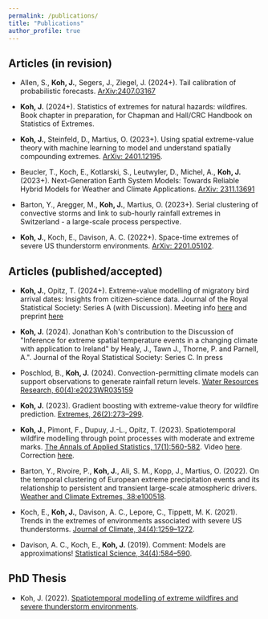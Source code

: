 ```yaml
---
permalink: /publications/
title: "Publications"
author_profile: true
---
```



Articles (in revision)
---------------
- Allen, S., **Koh, J.**, Segers, J., Ziegel, J. (2024+). Tail calibration of probabilistic forecasts. [ArXiv:2407.03167](https://arxiv.org/abs/2407.03167)

- **Koh, J.** (2024+). Statistics of extremes for natural hazards: wildfires. Book chapter in preparation, for Chapman and Hall/CRC Handbook on Statistics of Extremes. 

- **Koh, J.**, Steinfeld, D., Martius, O. (2023+). Using spatial extreme-value theory with machine learning to model and understand spatially compounding extremes. [ArXiv: 2401.12195](https://arxiv.org/abs/2401.12195).
  
- Beucler, T., Koch, E., Kotlarski, S., Leutwyler, D., Michel, A., **Koh, J.** (2023+). Next-Generation Earth System Models: Towards Reliable Hybrid Models for Weather and Climate Applications. [ArXiv: 2311.13691](https://arxiv.org/abs/2311.13691)

- Barton, Y., Aregger, M., **Koh, J.**, Martius, O. (2023+). Serial clustering of convective storms and link to sub-hourly rainfall extremes in Switzerland - a large-scale process perspective. 

- **Koh, J.**, Koch, E., Davison, A. C. (2022+). Space-time extremes of severe US thunderstorm environments. [ArXiv: 2201.05102](https://arxiv.org/abs/2201.05102). 

Articles (published/accepted)
---------------
- **Koh, J.**, Opitz, T. (2024+). Extreme-value modelling of migratory bird arrival dates: Insights from citizen-science data. Journal of the Royal Statistical Society: Series A (with Discussion). Meeting info [here](https://rss.org.uk/training-events/events/discussion-papers/) and preprint [here](https://rss.org.uk/RSS/media/File-library/Events/Discussion%20meetings/Koh_Opitz_RSS_2024-2308.pdf)

- **Koh, J.** (2024). Jonathan Koh's contribution to the Discussion of "Inference for extreme spatial temperature events in a changing climate with application to Ireland" by Healy, J., Tawn J., Thorne, P. and Parnell, A.". Journal of the Royal Statistical Society: Series C. In press

- Poschlod, B., **Koh, J.** (2024). Convection-permitting climate models can support observations to generate rainfall return levels. [Water Resources Research, 60(4):e2023WR035159](https://agupubs.onlinelibrary.wiley.com/doi/full/10.1029/2023WR035159)

- **Koh, J.** (2023). Gradient boosting with extreme-value theory for wildfire prediction. [Extremes, 26(2):273–299](https://link.springer.com/article/10.1007/s10687-022-00454-6). 

- **Koh, J.**, Pimont, F., Dupuy, J.-L., Opitz, T. (2023). Spatiotemporal wildfire modelling through point processes with moderate and extreme marks. [The Annals of Applied Statistics, 17(1):560-582](https://projecteuclid.org/journals/annals-of-applied-statistics/volume-17/issue-1/Spatiotemporal-wildfire-modeling-through-point-processes-with-moderate-and-extreme/10.1214/22-AOAS1642.full). Video [here](https://media.ed.ac.uk/media/Climate+ExtremesA+Jonathan+Koh/1_sjq69ibw). Correction [here](https://projecteuclid.org/journals/annals-of-applied-statistics/volume-18/issue-1/Correction-to--Spatiotemporal-wildfire-modeling-through-point-processes-with/10.1214/23-AOAS1861.full). 

- Barton, Y., Rivoire, P., **Koh, J.**, Ali, S. M., Kopp, J., Martius, O. (2022). On the temporal clustering of European extreme precipitation events and its relationship to persistent and transient large-scale atmospheric drivers. [Weather and Climate Extremes, 38:e100518](https://www.sciencedirect.com/science/article/pii/S2212094722000974#!).

- Koch, E., **Koh, J.**, Davison, A. C., Lepore, C., Tippett, M. K. (2021). Trends in the extremes of environments associated with severe US thunderstorms. [Journal of Climate, 34(4):1259–1272](https://journals.ametsoc.org/view/journals/clim/34/4/JCLI-D-19-0826.1.xml).

- Davison, A. C., Koch, E., **Koh, J.** (2019). Comment: Models are approximations! [Statistical Science, 34(4):584–590](https://projecteuclid.org/journals/statistical-science/volume-34/issue-4/Comment-Models-Are-Approximations/10.1214/19-STS746.short).

PhD Thesis
---------------

- Koh, J. (2022). [Spatiotemporal modelling of extreme wildfires and severe thunderstorm environments](https://infoscience.epfl.ch/record/291228?ln=en).
